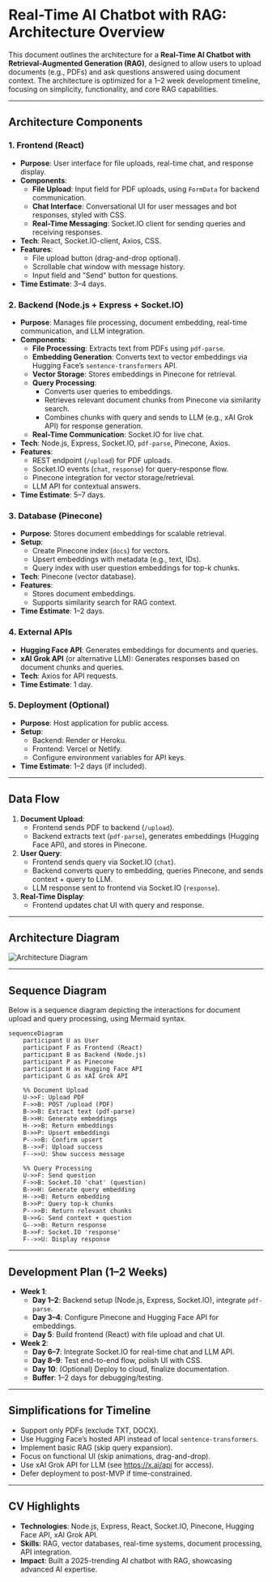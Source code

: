 # Real-Time AI Chatbot with RAG: Architecture Overview

This document outlines the architecture for a **Real-Time AI Chatbot with Retrieval-Augmented Generation (RAG)**, designed to allow users to upload documents (e.g., PDFs) and ask questions answered using document context. The architecture is optimized for a 1–2 week development timeline, focusing on simplicity, functionality, and core RAG capabilities.

---

## Architecture Components

### 1. Frontend (React)

- **Purpose**: User interface for file uploads, real-time chat, and response display.
- **Components**:
  - **File Upload**: Input field for PDF uploads, using `FormData` for backend communication.
  - **Chat Interface**: Conversational UI for user messages and bot responses, styled with CSS.
  - **Real-Time Messaging**: Socket.IO client for sending queries and receiving responses.
- **Tech**: React, Socket.IO-client, Axios, CSS.
- **Features**:
  - File upload button (drag-and-drop optional).
  - Scrollable chat window with message history.
  - Input field and "Send" button for questions.
- **Time Estimate**: 3–4 days.

### 2. Backend (Node.js + Express + Socket.IO)

- **Purpose**: Manages file processing, document embedding, real-time communication, and LLM integration.
- **Components**:
  - **File Processing**: Extracts text from PDFs using `pdf-parse`.
  - **Embedding Generation**: Converts text to vector embeddings via Hugging Face’s `sentence-transformers` API.
  - **Vector Storage**: Stores embeddings in Pinecone for retrieval.
  - **Query Processing**:
    - Converts user queries to embeddings.
    - Retrieves relevant document chunks from Pinecone via similarity search.
    - Combines chunks with query and sends to LLM (e.g., xAI Grok API) for response generation.
  - **Real-Time Communication**: Socket.IO for live chat.
- **Tech**: Node.js, Express, Socket.IO, `pdf-parse`, Pinecone, Axios.
- **Features**:
  - REST endpoint (`/upload`) for PDF uploads.
  - Socket.IO events (`chat`, `response`) for query-response flow.
  - Pinecone integration for vector storage/retrieval.
  - LLM API for contextual answers.
- **Time Estimate**: 5–7 days.

### 3. Database (Pinecone)

- **Purpose**: Stores document embeddings for scalable retrieval.
- **Setup**:
  - Create Pinecone index (`docs`) for vectors.
  - Upsert embeddings with metadata (e.g., text, IDs).
  - Query index with user question embeddings for top-k chunks.
- **Tech**: Pinecone (vector database).
- **Features**:
  - Stores document embeddings.
  - Supports similarity search for RAG context.
- **Time Estimate**: 1–2 days.

### 4. External APIs

- **Hugging Face API**: Generates embeddings for documents and queries.
- **xAI Grok API** (or alternative LLM): Generates responses based on document chunks and queries.
- **Tech**: Axios for API requests.
- **Time Estimate**: 1 day.

### 5. Deployment (Optional)

- **Purpose**: Host application for public access.
- **Setup**:
  - Backend: Render or Heroku.
  - Frontend: Vercel or Netlify.
  - Configure environment variables for API keys.
- **Time Estimate**: 1–2 days (if included).

---

## Data Flow

1. **Document Upload**:
   - Frontend sends PDF to backend (`/upload`).
   - Backend extracts text (`pdf-parse`), generates embeddings (Hugging Face API), and stores in Pinecone.
2. **User Query**:
   - Frontend sends query via Socket.IO (`chat`).
   - Backend converts query to embedding, queries Pinecone, and sends context + query to LLM.
   - LLM response sent to frontend via Socket.IO (`response`).
3. **Real-Time Display**:
   - Frontend updates chat UI with query and response.

---

## Architecture Diagram

![Architecture Diagram](https://kroki.io/plantuml/svg/eNp9U8FS4kAQvecr-kaoMlLlkcOWIKJUuWtWwl4wh2HSkpHJTKpnIvD39gSFbImeknT3e9Pvvcm184J8U2l4QqGTTFUIoxnclMKvrIcRyVJ5lL4hjKIeTPBFGQRpq9oaNN5Fy4VDgnhMdssvg1Fd9_NoOSVrPJri2cTMK_0FzK3coL-cPSZSK0b2n00CU6URFrW2ooDFLFROW4QVmGksGNcS_bEFXr66C7jd1YTOdThbsnQyhQx3nvue-MxQu61WWBTKrOEOTSj8bZD2kJKVzMD1w5mO1TgMM3wiw5GM0DBHelM8l3eUu2aVnNTDVvlSGfgCOccCSfILlimzSEazoH_sqyWYjPv59_P3zXod9p8KGTBHQe4n0I4jvCO7gVHKrsYPD7_7-X_xGV7CKxZ9Nr8DyWeGOQzhPstSiDtxDSF9nGcwaNov9v-YBcQhuSH0JD96gG8h7KjD1pJ_xPrJPTjCo1OrHTwjcXjym_XBjdDaBXVzv9fBqhc2VWpByu8jt1GmFiQqqKyxsiTLV8tTg53OMc9AgMA_w1Wn60pR2G3LK7Tr4mpxuFpXUXTNCzPuHVfoIhA=)

---

## Sequence Diagram

Below is a sequence diagram depicting the interactions for document upload and query processing, using Mermaid syntax.

```mermaid
sequenceDiagram
    participant U as User
    participant F as Frontend (React)
    participant B as Backend (Node.js)
    participant P as Pinecone
    participant H as Hugging Face API
    participant G as xAI Grok API

    %% Document Upload
    U->>F: Upload PDF
    F->>B: POST /upload (PDF)
    B->>B: Extract text (pdf-parse)
    B->>H: Generate embeddings
    H-->>B: Return embeddings
    B->>P: Upsert embeddings
    P-->>B: Confirm upsert
    B-->>F: Upload success
    F-->>U: Show success message

    %% Query Processing
    U->>F: Send question
    F->>B: Socket.IO 'chat' (question)
    B->>H: Generate query embedding
    H-->>B: Return embedding
    B->>P: Query top-k chunks
    P-->>B: Return relevant chunks
    B->>G: Send context + question
    G-->>B: Return response
    B->>F: Socket.IO 'response'
    F-->>U: Display response
```

---

## Development Plan (1–2 Weeks)

- **Week 1**:
  - **Day 1–2**: Backend setup (Node.js, Express, Socket.IO), integrate `pdf-parse`.
  - **Day 3–4**: Configure Pinecone and Hugging Face API for embeddings.
  - **Day 5**: Build frontend (React) with file upload and chat UI.
- **Week 2**:
  - **Day 6–7**: Integrate Socket.IO for real-time chat and LLM API.
  - **Day 8–9**: Test end-to-end flow, polish UI with CSS.
  - **Day 10**: (Optional) Deploy to cloud, finalize documentation.
  - **Buffer**: 1–2 days for debugging/testing.

---

## Simplifications for Timeline

- Support only PDFs (exclude TXT, DOCX).
- Use Hugging Face’s hosted API instead of local `sentence-transformers`.
- Implement basic RAG (skip query expansion).
- Focus on functional UI (skip animations, drag-and-drop).
- Use xAI Grok API for LLM (see https://x.ai/api for access).
- Defer deployment to post-MVP if time-constrained.

---

## CV Highlights

- **Technologies**: Node.js, Express, React, Socket.IO, Pinecone, Hugging Face API, xAI Grok API.
- **Skills**: RAG, vector databases, real-time systems, document processing, API integration.
- **Impact**: Built a 2025-trending AI chatbot with RAG, showcasing advanced AI expertise.

